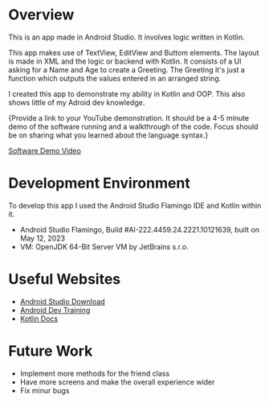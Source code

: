 # Overview

This is an app made in Android Studio. It involves logic written in Kotlin.

This app makes use of TextView, EditView and Buttom elements. The layout is made in XML and the logic or backend with Kotlin. 
It consists of a UI asking for a Name and Age to create a Greeting. The Greeting it's just a function which outputs the values entered in an arranged string.

I created this app to demonstrate my ability in Kotlin and OOP. This also shows little of my Adroid dev knowledge.

{Provide a link to your YouTube demonstration. It should be a 4-5 minute demo of the software running and a walkthrough of the code. Focus should be on sharing what you learned about the language syntax.}

[Software Demo Video](http://youtube.link.goes.here)

# Development Environment

To develop this app I used the Android Studio Flamingo IDE and Kotlin within it.

- Android Studio Flamingo, Build #AI-222.4459.24.2221.10121639, built on May 12, 2023
- VM: OpenJDK 64-Bit Server VM by JetBrains s.r.o.

# Useful Websites

- [Android Studio Download](https://developer.android.com/studio)
- [Android Dev Training](https://developer.android.com/training/basics/firstapp)
- [Kotlin Docs](https://developer.android.com/kotlin)

# Future Work

- Implement more methods for the friend class
- Have more screens and make the overall experience wider
- Fix minur bugs

